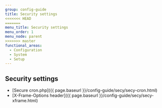 ```yaml
---
group: config-guide
title: Security settings
<<<<<<< HEAD
=======
menu_title: Security settings
menu_order: 1
menu_node: parent
>>>>>>> master
functional_areas:
  - Configuration
  - System
  - Setup
---
```


## Security settings

*	[Secure cron.php]({{ page.baseurl }}/config-guide/secy/secy-cron.html)
*	[X-Frame-Options header]({{ page.baseurl }}/config-guide/secy/secy-xframe.html)
